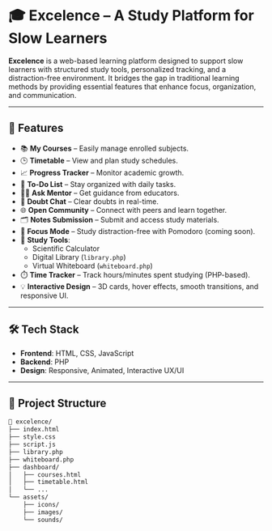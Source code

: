 # 🎓 Excelence – A Study Platform for Slow Learners

**Excelence** is a web-based learning platform designed to support slow learners with structured study tools, personalized tracking, and a distraction-free environment. It bridges the gap in traditional learning methods by providing essential features that enhance focus, organization, and communication.

---

## 🚀 Features

- 📚 **My Courses** – Easily manage enrolled subjects.
- 🕒 **Timetable** – View and plan study schedules.
- 📈 **Progress Tracker** – Monitor academic growth.
- 📝 **To-Do List** – Stay organized with daily tasks.
- 🧑‍🏫 **Ask Mentor** – Get guidance from educators.
- 💬 **Doubt Chat** – Clear doubts in real-time.
- 🌐 **Open Community** – Connect with peers and learn together.
- 🗂️ **Notes Submission** – Submit and access study materials.
- 🧠 **Focus Mode** – Study distraction-free with Pomodoro (coming soon).
- 🧮 **Study Tools**:
  - Scientific Calculator
  - Digital Library (`library.php`)
  - Virtual Whiteboard (`whiteboard.php`)
- ⏱️ **Time Tracker** – Track hours/minutes spent studying (PHP-based).
- 💡 **Interactive Design** – 3D cards, hover effects, smooth transitions, and responsive UI.

---

## 🛠️ Tech Stack

- **Frontend**: HTML, CSS, JavaScript  
- **Backend**: PHP  
- **Design**: Responsive, Animated, Interactive UX/UI

---

## 📁 Project Structure

```bash
📂 excelence/
├── index.html
├── style.css
├── script.js
├── library.php
├── whiteboard.php
├── dashboard/
│   ├── courses.html
│   ├── timetable.html
│   └── ...
└── assets/
    ├── icons/
    ├── images/
    └── sounds/
